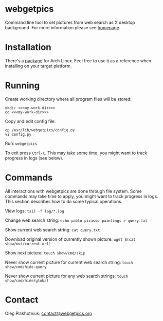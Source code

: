 # webgetpics

Command line tool to set pictures from web search as X desktop background.
For more information please see [homepage](http://www.webgetpics.org).

# Installation

There's a [package](https://aur.archlinux.org/packages/webgetpics) for Arch
Linux. Feel free to use it as a reference when installing on your target
platform.

# Running

Create working directory where all program files will be stored:
```
mkdir <<<my-work-dir>>>
cd <<<my-work-dir>>>
```

Copy and edit config file:
```
cp /usr/lib/webgetpics/config.py .
vi config.py
```

Run: `webgetpics`

To exit press `Ctrl-C`.
This may take some time, you might want to track progress in logs (see below).

# Commands

All interactions with webgetpics are done through file system.
Some commands may take time to apply, you might want to track progress in logs.
This section describes how to do some typical operations.

View logs: `tail -f log/*.log`

Change web search string: `echo pablo picasso paintings > query.txt`

Show current web search string: `cat query.txt`

Download original version of currently shown picture:
  `wget $(cat show/out/current.url)`

Show next picture: `touch show/cmd/skip`

Never show current picture for current web search string:
  `touch show/cmd/hide-query`

Never show current picture for any web search strings:
  `touch show/cmd/hide/global`

# Contact

Oleg Plakhotniuk: contact@webgetpics.org
